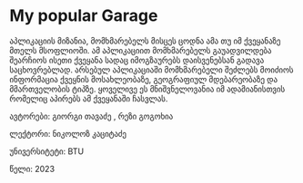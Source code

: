 # My popular Garage

აპლიკაციის მიზანია, მომხმარებელს მისცეს ცოდნა ამა თუ იმ ქვეყანაზე მთელს მსოფლიოში. ამ აპლიკაციით მომხმარებელს გაუადვილდება შეარჩიოს ისეთი ქვეყანა სადაც 
იმოგზაურებს დაისვენებსან გადავა საცხოვრებლად. არსებულ აპლიკაციაში მომხმარებელი შეძლებს მოიძიოს ინფორმაცია ქვეყნის მოსახლეობაზე,
გეოგრაფიულ მდებარეობაზე და მმართველობის ტიპზე.
ყოველივე ეს მნიშვნელოვანია იმ ადამიანისთვის რომელიც აპირებს ამ ქვეყანაში ჩასვლას.

ავტორები: გიორგი თავაძე , რეზი გოგოხია

ლექტორი: ნიკოლოზ კაციტაძე

უნივერსიტეტი: BTU

წელი: 2023
